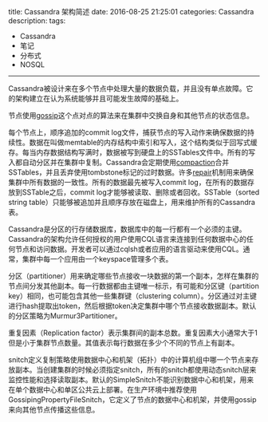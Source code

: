 title: Cassandra 架构简述
date: 2016-08-25 21:25:01
categories: Cassandra
description:
tags:
- Cassandra
- 笔记
- 分布式
- NOSQL
---
Cassandra被设计来在多个节点中处理大量的数据负载，并且没有单点故障。它的架构建立在认为系统能够并且可能发生故障的基础上。

节点使用[gossip](http://www.cs.cornell.edu/home/rvr/papers/flowgossip.pdf)这个点对点的算法来在集群中交换自身和其他节点的状态信息。

每个节点上，顺序追加的commit log文件，捕获节点的写入动作来确保数据的持续性。数据在叫做memtable的内存结构中索引和写入，这个结构类似于回写式缓存。每当内存数据结构写满时，数据被写到硬盘上的SSTables文件中。所有的写入都自动分区并在集群中复制。Cassandra会定期使用[compaction](http://docs.datastax.com/en/cql/3.3/cql/cql_reference/tabProp.html#tabProp__moreCompaction)合并SSTables，并且丢弃使用tombstone标记的过时数据。许多[repair](http://docs.datastax.com/en/cassandra/3.x/cassandra/operations/opsRepairNodesTOC.html)机制用来确保集群中所有数据的一致性。所有的数据最先被写入commit log，在所有的数据存放到SSTable之后，commit log才能够被读取、删除或者回收。SSTable（sorted string table）只能够被追加并且顺序存放在磁盘上，用来维护所有的Cassandra表。

Cassandra是分区的行存储数据库，数据库中的每一行都有一个必须的主键。Cassandra的架构允许任何授权的用户使用CQL语言来连接到任何数据中心的任何节点和访问数据。开发者可以通过cqlsh或者应用的语言驱动来使用CQL。通常，集群中每一个应用由一个keyspace管理多个表。

分区（partitioner）用来确定哪些节点接收一块数据的第一个副本，怎样在集群的节点间分发其他副本。每一行数据都由主键唯一标示，有可能和分区键（partition key）相同，也可能包含其他一些集群键（clustering column）。分区通过对主键进行hash提取出token，然后根据token决定集群中哪个节点接收数据副本。默认的分区策略为Murmur3Partitioner。

重复因素（Replication factor）表示集群间的副本总数。重复因素大小通常大于1但是小于集群节点数量。其值表示每行数据在多少个不同的节点上有副本。

snitch定义复制策略使用数据中心和机架（拓扑）中的计算机组中哪一个节点来存放副本。当创建集群的时候必须指定snitch，所有的snitch都使用动态snitch层来监控性能和选择读取副本。默认的SimpleSnitch不能识别数据中心和机架，用来在单个数据中心和单区公共云上部署。在生产环境中推荐使用GossipingPropertyFileSnitch，它定义了节点的数据中心和机架，并使用gossip来向其他节点传播这些信息。

